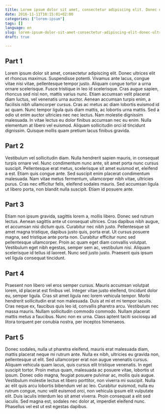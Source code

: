 ```yaml
---
title: Lorem ipsum dolor sit amet, consectetur adipiscing elit. Donec ultrices elit et rhoncus maximus.
date: 2016-11-11T10:15:01+02:00
categories: ["lorem-ipsum"]
tags: []
language: en
slug: lorem-ipsum-dolor-sit-amet-consectetur-adipiscing-elit-donec-ultrices-elit-et-rhoncus-maximus
draft: true

---
```


## Part 1

Lorem ipsum dolor sit amet, consectetur adipiscing elit. Donec ultrices elit et rhoncus maximus. Suspendisse potenti. Vivamus ante lacus, congue vitae nisi vitae, pellentesque tempor justo. Aliquam congue tortor a urna ornare scelerisque. Fusce tristique in leo id scelerisque. Cras augue sapien, rhoncus sed nisl non, mattis varius nunc. Etiam accumsan velit placerat diam luctus, vel venenatis urna auctor. Aenean accumsan turpis enim, a facilisis nibh ullamcorper cursus. Cras ac metus ac diam lobortis euismod id ac quam. Nunc tempor ligula quis diam mattis, ac lobortis urna mattis. Sed a odio ut enim auctor ultricies nec nec lectus. Nam molestie dignissim malesuada. In vitae lectus eu dolor finibus accumsan nec eu enim. Nulla elementum at libero vel euismod. Aliquam sollicitudin orci id tincidunt dignissim. Quisque mollis quam pretium lacus finibus gravida.

## Part 2

Vestibulum vel sollicitudin diam. Nulla hendrerit sapien mauris, in consequat turpis ornare vel. Nunc condimentum nunc ante, sit amet porta nunc cursus suscipit. Pellentesque erat metus, scelerisque sit amet euismod et, eleifend a est. Etiam quis congue ante. Sed suscipit enim placerat condimentum malesuada. Nam vitae metus fermentum, ullamcorper nibh vitae, ultricies purus. Cras nec efficitur felis, eleifend sodales mauris. Sed accumsan ligula ut libero porta, non blandit nulla suscipit. Etiam id posuere ante.

## Part 3

Etiam non ipsum gravida, sagittis lorem a, mollis libero. Donec sed rutrum lectus. Aenean sagittis ante ut consequat ultrices. Cras dapibus nibh augue, et accumsan nisi dictum quis. Curabitur nec nibh justo. Pellentesque sit amet magna tristique, dapibus justo quis, porta erat. Ut cursus posuere magna, sed tristique ante porta non. Curabitur efficitur nunc sed pellentesque ullamcorper. Proin ac quam eget diam convallis volutpat. Vestibulum eget nibh egestas, semper sem ac, vestibulum nisi. Aliquam scelerisque id tellus id laoreet. Nunc sed justo justo. Praesent quis ipsum vel ligula consequat tincidunt.

## Part 4

Praesent non libero vel eros semper cursus. Mauris accumsan volutpat lorem, id placerat est finibus vel. Integer vitae justo eleifend, tincidunt dolor eu, semper ligula. Cras sit amet ligula nec lorem vehicula tempor. Morbi hendrerit sollicitudin erat non malesuada. Duis at mi et mi tempor iaculis. Cras neque ex, faucibus quis leo id, convallis pharetra arcu. Vestibulum nec massa mauris. Nullam sollicitudin commodo commodo. Nullam placerat mattis metus a faucibus. Nunc non ex urna. Class aptent taciti sociosqu ad litora torquent per conubia nostra, per inceptos himenaeos.

## Part 5

Donec sodales, nulla ut pharetra eleifend, mauris erat malesuada diam, mattis placerat neque mi rutrum ante. Nulla ex nibh, ultricies eu gravida non, pellentesque ut elit. Sed ullamcorper erat non augue venenatis cursus. Aliquam vehicula quam lacus, quis cursus elit tristique venenatis. In eget suscipit tortor. Proin metus quam, malesuada ac posuere vitae, lobortis ut ipsum. Donec odio magna, feugiat posuere pulvinar ac, mollis quis augue. Vestibulum molestie lectus et libero porttitor, non viverra mi suscipit. Nulla ac elit quis arcu lobortis bibendum vel ac leo. Curabitur euismod, nulla eu rutrum congue, nunc velit euismod orci, non vehicula ipsum elit vulputate elit. Duis iaculis interdum leo sit amet viverra. Proin consequat a elit sed iaculis. Sed magna est, sodales nec dolor at, imperdiet eleifend nunc. Phasellus vel est ut est egestas dapibus.
